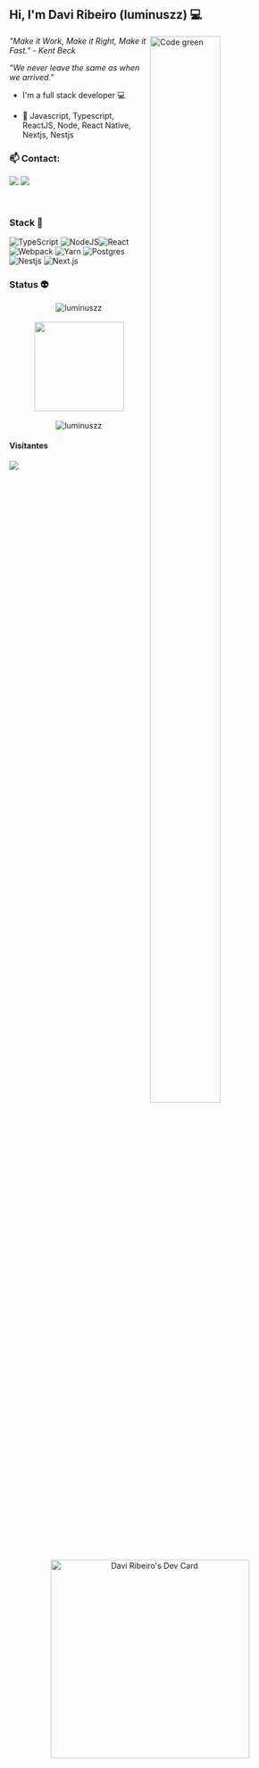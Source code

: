 ## Hi, I'm Davi Ribeiro (luminuszz)  💻

<img align="right" width="50%" height="70%" src="https://64.media.tumblr.com/e8cb21e580b7ed5dc61441ec307e680e/tumblr_piwa2nItrF1svixs9_500.gifv" alt="Code green" />

_"Make it Work, Make it Right, Make it Fast."_ - _Kent Beck_

_"We never leave the same as when we arrived."_

- I'm a full stack developer :computer:

- :rocket: Javascript, Typescript, ReactJS, Node, React Native, Nextjs, Nestjs

### 📫 Contact: 

 <a href = "mailto:contato@daviribeiro.com"><img src="https://img.shields.io/badge/-Gmail-%23333?style=for-the-badge&logo=gmail&logoColor=white" target="_blank"></a>
 <a href="https://www.linkedin.com/in/davi-ribeiro-daviribeiro" target="_blank"><img src="https://img.shields.io/badge/-LinkedIn-%230077B5?style=for-the-badge&logo=linkedin&logoColor=white" target="_blank"></a> 

  </br>

### Stack 🚀
 ![TypeScript](https://img.shields.io/badge/typescript-%23007ACC.svg?style=for-the-badge&logo=typescript&logoColor=white)  ![NodeJS](https://img.shields.io/badge/node.js-6DA55F?style=for-the-badge&logo=node.js&logoColor=white)![React](https://img.shields.io/badge/react-%2320232a.svg?style=for-the-badge&logo=react&logoColor=%2361DAFB) ![Webpack](https://img.shields.io/badge/webpack-%238DD6F9.svg?style=for-the-badge&logo=webpack&logoColor=black) ![Yarn](https://img.shields.io/badge/yarn-%232C8EBB.svg?style=for-the-badge&logo=yarn&logoColor=white) ![Postgres](https://img.shields.io/badge/postgres-%23316192.svg?style=for-the-badge&logo=postgresql&logoColor=white) ![Nestjs](https://img.shields.io/badge/Nest.JS-ea2845?style=for-the-badge&logo=nestjs&logoColor=white) ![Next.js](https://img.shields.io/badge/next.js-000000?style=for-the-badge&logo=nextdotjs&logoColor=white)

### Status :alien:

<div align="center">
 <img src="https://github-readme-stats.vercel.app/api?username=luminuszz&show_icons=true&theme=tokyonight" alt="luminuszz"  style="max-width:100%;" /> 
</div>

</br>

<div  align="center">
  <img height="160em" src="https://github-readme-streak-stats.herokuapp.com/?user=luminuszz&theme=tokyonight&hide_border=true" style="max-width:100%;" />
</div>

</br>
<div align="center">
  <img src="https://github-readme-stats.vercel.app/api/top-langs/?username=luminuszz&layout=compact&show_icons=true&theme=tokyonight" alt="luminuszz" />
</div>

</div>

<div align="rigth">  
  <h4 align="rigth"> Visitantes </h4>
  <img align="rigth" src="https://profile-counter.glitch.me/luminuszz/count.svg">
</div> 

<div align="center">
<a href="https://app.daily.dev/luminuszz"><img src="https://api.daily.dev/devcards/v2/3j0PBeM0kElMPOYRanJ7h.png?r=31r" width="356" alt="Davi Ribeiro's Dev Card"/></a>
</div>


